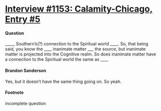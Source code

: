 # [Interview #1153: Calamity-Chicago, Entry #5](https://www.theoryland.com/intvmain.php?i=1153#5)

#### Question

\_\_\_\_\_ Southern’s(?) connection to the Spiritual world \_\_\_\_. So, that being said, you know the \_\_\_\_ inanimate matter \_\_\_ the source, but inanimate matter is projected into the Cognitive realm. So does inanimate matter have a connection to the Spiritual world the same as \_\_\_\_

#### Brandon Sanderson

Yes, but it doesn’t have the same thing going on. So yeah.

#### Footnote

incomplete question

